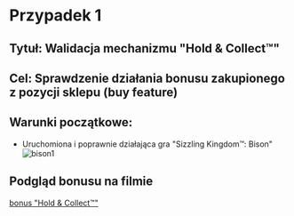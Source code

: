# Przypadek 1
## Tytuł: Walidacja mechanizmu "Hold & Collect™"
## Cel: Sprawdzenie działania bonusu zakupionego z pozycji sklepu (buy feature)
## Warunki początkowe: 
* Uruchomiona i poprawnie działająca gra "Sizzling Kingdom™: Bison" 
![bison1](https://i.ibb.co/b5zPCWd/Respiny.png)
## Podgląd bonusu na filmie
[bonus "Hold & Collect™"](https://gfycat.com/pl/obeseaggravatingdegus)
